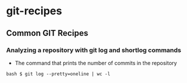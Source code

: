 # git-recipes
## Common GIT Recipes

### Analyzing a repository with git log and shortlog commands

* The command that prints the number of commits in the repository

`bash $ git log --pretty=oneline | wc -l`

